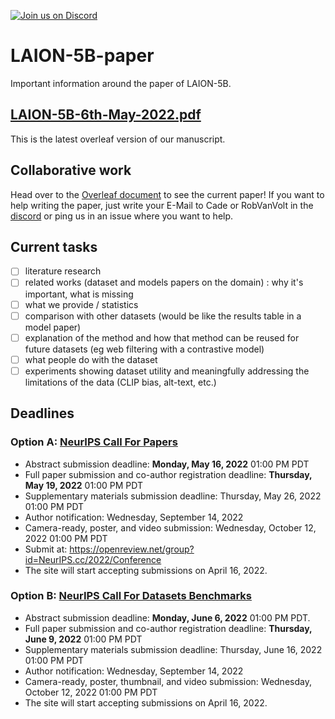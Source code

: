 <a href="https://discord.gg/xBPBXfcFHd"><img alt="Join us on Discord" src="https://img.shields.io/discord/823813159592001537?color=5865F2&logo=discord&logoColor=white"></a>

# LAION-5B-paper

Important information around the paper of LAION-5B.

## [LAION-5B-6th-May-2022.pdf](LAION-5B-6th-May-2022.pdf)

This is the latest overleaf version of our manuscript.

## Collaborative work

Head over to the [Overleaf document](https://www.overleaf.com/project/6269fb5a48a63539152e9045) to see the current paper! If you want to help writing the paper, just write your E-Mail to Cade or RobVanVolt in the [discord](https://discord.gg/xBPBXfcFHd) or ping us in an issue where you want to help.

## Current tasks

- [ ] literature research
- [ ] related works (dataset and models papers on the domain) : why it's important, what is missing
- [ ] what we provide / statistics
- [ ] comparison with other datasets (would be like the results table in a model paper)
- [ ] explanation of the method and how that method can be reused for future datasets (eg web filtering with a contrastive model)
- [ ] what people do with the dataset
- [ ] experiments showing dataset utility and meaningfully addressing the limitations of the data (CLIP bias, alt-text, etc.)

## Deadlines

### Option A: [NeurIPS Call For Papers](https://nips.cc/Conferences/2022/CallForPapers)

- Abstract submission deadline: **Monday, May 16, 2022** 01:00 PM PDT
- Full paper submission and co-author registration deadline: **Thursday, May 19, 2022** 01:00 PM PDT
- Supplementary materials submission deadline: Thursday, May 26, 2022 01:00 PM PDT 
- Author notification: Wednesday, September 14, 2022
- Camera-ready, poster, and video submission: Wednesday, October 12, 2022 01:00 PM PDT
- Submit at: https://openreview.net/group?id=NeurIPS.cc/2022/Conference 
- The site will start accepting submissions on April 16, 2022.

### Option B: [NeurIPS Call For Datasets Benchmarks](https://neurips.cc/Conferences/2022/CallForDatasetsBenchmarks)

- Abstract submission deadline: **Monday, June 6, 2022** 01:00 PM PDT.
- Full paper submission and co-author registration deadline: **Thursday, June 9, 2022** 01:00 PM PDT
- Supplementary materials submission deadline: Thursday, June 16, 2022 01:00 PM PDT 
- Author notification: Wednesday, September 14, 2022
- Camera-ready, poster, thumbnail, and video submission: Wednesday, October 12, 2022 01:00 PM PDT
- The site will start accepting submissions on April 16, 2022. 
